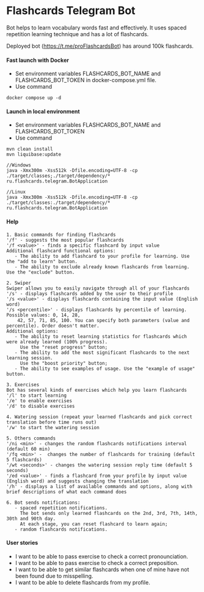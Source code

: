 # Flashcards Telegram Bot
Bot helps to learn vocabulary words fast and effectively. It uses spaced repetition learning technique and has a lot of flashcards.

Deployed bot (https://t.me/proFlashcardsBot) has around 100k flashcards.


#### Fast launch with Docker 
- Set environment variables FLASHCARDS_BOT_NAME and FLASHCARDS_BOT_TOKEN in docker-compose.yml file.
- Use command
```
docker compose up -d
```

#### Launch in local environment  
- Set environment variables FLASHCARDS_BOT_NAME and FLASHCARDS_BOT_TOKEN
- Use command
```
mvn clean install
mvn liquibase:update

//Windows
java -Xmx300m -Xss512k -Dfile.encoding=UTF-8 -cp ./target/classes;./target/dependency/* ru.flashcards.telegram.BotApplication

//Linux
java -Xmx300m -Xss512k -Dfile.encoding=UTF-8 -cp ./target/classes:./target/dependency/* ru.flashcards.telegram.BotApplication
```

#### Help
```
1. Basic commands for finding flashcards
'/f' - suggests the most popular flashcards
'/f <value>' - finds a specific flashcard by input value
Additional flashcard functional options:
   - The ability to add flashcard to your profile for learning. Use the "add to learn" button. 
   - The ability to exclude already known flashcards from learning. Use the "exclude" button. 

2. Swiper
Swiper allows you to easily navigate through all of your flashcards
'/s' - displays flashcards added by the user to their profile
'/s <value>' - displays flashcards containing the input value (English word)
'/s <percentile>' - displays flashcards by percentile of learning. Possible values: 0, 14, 28, 
    42, 57, 71, 85, 100. You can specify both parameters (value and percentile). Order doesn't matter.
Additional options:
   - The ability to reset learning statistics for flashcards which were already learned (100% progress). 
     Use the "reset progress" button;
   - The ability to add the most significant flashcards to the next learning session. 
     Use the "boost priority" button;
   - The ability to see examples of usage. Use the "example of usage" button.

3. Exercises
Bot has several kinds of exercises which help you learn flashcards
'/l' to start learning
'/e' to enable exercises 
'/d' to disable exercises

4. Watering session (repeat your learned flashcards and pick correct translation before time runs out)
'/w' to start the watering session

5. Others commands
'/ni <min>' - changes the random flashcards notifications interval (default 60 min) 
'/fq <min>' -  changes the number of flashcards for training (default 5 flashcards)
'/wt <seconds>' - changes the watering session reply time (default 5 seconds)
'/ed <value>' - finds a flashcard from your profile by input value (English word) and suggests changing the translation
'/h' - displays a list of available commands and options, along with brief descriptions of what each command does

6. Bot sends notifications:
   - spaced repetition notifications. 
     The bot sends only learned flashcards on the 2nd, 3rd, 7th, 14th, 30th and 90th day. 
     At each stage, you can reset flashcard to learn again;
   - random flashcards notifications.
```

#### User stories
  
- I want to be able to pass exercise to check a correct pronounciation.
- I want to be able to pass exercise to check a correct preposition.
- I want to be able to get similar flashcards when one of mine have not been found due to misspelling.  
- I want to be able to delete flashcards from my profile.
 
  
   
